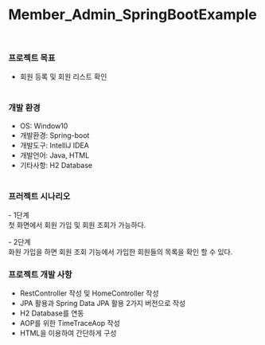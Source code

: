 # Member_Admin_SpringBootExample<br/><br/> 
 
### **프로젝트 목표**
- 회원 등록 및 회원 리스트 확인<br/><br/>

### **개발 환경**
- OS: Window10
- 개발환경: Spring-boot
- 개발도구: IntelliJ IDEA
- 개발언어: Java, HTML
- 기타사항: H2 Database<br/><br/>

### **프러젝트 시나리오**
*-* 1단계  
첫 화면에서 회원 가입 및 회원 조회가 가능하다.

*-* 2단계  
화원 가입을 하면 회원 조회 기능에서 가입한 회원들의 목록을 확인 할 수 있다.



### **프로젝트 개발 사항**  
- RestController 작성 및 HomeController 작성
- JPA 활용과 Spring Data JPA 활용 2가지 버전으로 작성
- H2 Database를 연동
- AOP를 위한 TimeTraceAop 작성
- HTML을 이용하여 간단하게 구성














